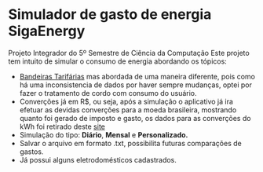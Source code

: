 # Simulador de gasto de energia **SigaEnergy**
Projeto Integrador do 5º Semestre de Ciência da Computação 
Este projeto tem intuito de simular o consumo de energia abordando os tópicos:
 - [Bandeiras Tarifárias](http://www.aneel.gov.br/tarifas-consumidores/-/asset_publisher/e2INtBH4EC4e/content/bandeira-tarifaria/654800) mas abordada de uma maneira diferente, pois como há uma inconsistencia de dados por haver sempre mudanças, optei por fazer o tratamento de cordo com consumo do usuário.
 - Converções já em R$, ou seja, após a simulação o aplicativo já ira efetuar as devidas converções para a moeda brasileira, mostrando quanto foi gerado de imposto e gasto, os dados para as converções do kWh foi retirado deste [site](https://www.eficienciamaxima.com.br/como-calcular-o-consumo-de-energia-eletrica/)
 - Simulação do tipo: **Diário**, **Mensal** e **Personalizado.**
 - Salvar o arquivo em formato .txt, possibilita futuras comparações de gastos.
 - Já possui alguns eletrodomésticos cadastrados. 
 
